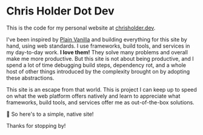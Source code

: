 # Chris Holder Dot Dev

This is the code for my personal website at [chrisholder.dev](https://chrisholder.dev).

I've been inspired by [Plain Vanilla](https://plainvanillaweb.com/) and building everything for this site by hand, using web standards. I use frameworks, build tools, and services in my day-to-day work. **I love them!** They solve many problems and overall make me more productive. But this site is not about being productive, and I spend a lot of time debugging build steps, dependency rot, and a whole host of other things introduced by the complexity brought on by adopting these abstractions.

This site is an escape from that world. This is project I can keep up to speed on what the web platform offers natively and learn to appreciate what frameworks, build tools, and services offer me as out-of-the-box solutions.

🍻 So here's to a simple, native site!

Thanks for stopping by!

